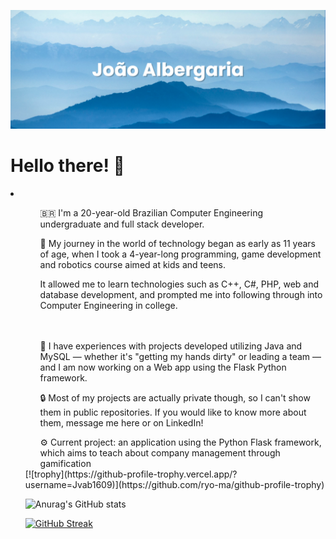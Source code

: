[![MasterHead](banner(1).png)](https://github.com/Jvab1609)

<h1>Hello there! 👋</h1>
<li>
   <ul>
      <ul>
      🇧🇷 I'm a 20-year-old Brazilian Computer Engineering undergraduate and full stack developer.<br>
      </ul>
      <ul>
      🌱 My journey in the world of technology began as early as 11 years of age, when I took a 4-year-long programming, game development and robotics course aimed at kids and teens.<br>
      </ul>
      <ul>
      It allowed me to learn technologies such as C++, C#, PHP, web and database development, and prompted me into following through into Computer Engineering in college.
      </ul>
      <br>
      <br>
      <ul>
      🧠 I have experiences with projects developed utilizing Java and MySQL — whether it's "getting my hands dirty" or leading a team — and I am now working on a Web app using the Flask Python framework.
      </ul>
      <ul>
      🔒 Most of my projects are actually private though, so I can't show them in public repositories. If you would like to know more about them, message me here or on LinkedIn!
      </ul>
      <ul>
      ⚙️ Current project: an application using the Python Flask framework, which aims to teach about company management through gamification
      </ul>
</li>
[![trophy](https://github-profile-trophy.vercel.app/?username=Jvab1609)](https://github.com/ryo-ma/github-profile-trophy)

![Anurag's GitHub stats](https://github-readme-stats-jvab1609s-projects.vercel.app/api?username=Jvab1609&show_icons=true&theme=radical)

[![GitHub Streak](https://github-readme-streak-stats.herokuapp.com/?user=Jvab1609)](https://git.io/streak-stats)

<!-- [![Anurag's GitHub stats](https://github-readme-stats.vercel.app/api?username=Jvab1609)](https://github.com/anuraghazra/github-readme-stats) -->
<!--
**Jvab1609/Jvab1609** is a ✨ _special_ ✨ repository because its `README.md` (this file) appears on your GitHub profile.

Here are some ideas to get you started:

- 🔭 I’m currently working on ...
- 🌱 I’m currently learning ...
- 👯 I’m looking to collaborate on ...
- 🤔 I’m looking for help with ...
- 💬 Ask me about ...
- 📫 How to reach me: ...
- 😄 Pronouns: ...
- ⚡ Fun fact: ...
-->
